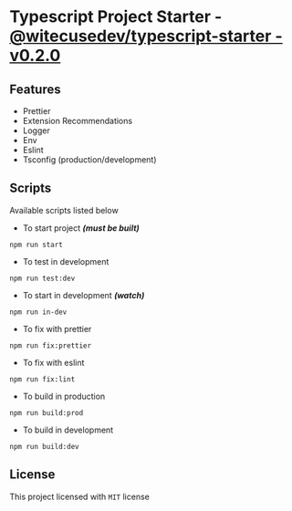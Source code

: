 # Typescript Project Starter - [@witecusedev/typescript-starter - v0.2.0](https://github.com/WitecuseDev/typescript-starter)

## Features

- Prettier
- Extension Recommendations
- Logger
- Env
- Eslint
- Tsconfig (production/development)

## Scripts

Available scripts listed below

- To start project **_(must be built)_**

```
npm run start
```

- To test in development

```
npm run test:dev
```

- To start in development **_(watch)_**

```
npm run in-dev
```

- To fix with prettier

```
npm run fix:prettier
```

- To fix with eslint

```
npm run fix:lint
```

- To build in production

```
npm run build:prod
```

- To build in development

```
npm run build:dev
```

## License

This project licensed with `MIT` license
